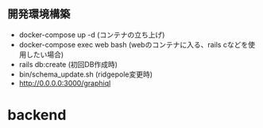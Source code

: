## 開発環境構築
- docker-compose up -d (コンテナの立ち上げ)
- docker-compose exec web bash (webのコンテナに入る、rails cなどを使用したい場合)
- rails db:create (初回DB作成時)
- bin/schema_update.sh (ridgepole変更時)
- http://0.0.0.0:3000/graphiql
# backend